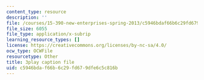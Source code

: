 ```yaml
---
content_type: resource
description: ''
file: /courses/15-390-new-enterprises-spring-2013/c5946bdaf66b6c29fd679dfe6c5c816b_1mw_Uo5ba58.srt
file_size: 6055
file_type: application/x-subrip
learning_resource_types: []
license: https://creativecommons.org/licenses/by-nc-sa/4.0/
ocw_type: OCWFile
resourcetype: Other
title: 3play caption file
uid: c5946bda-f66b-6c29-fd67-9dfe6c5c816b
---
```

